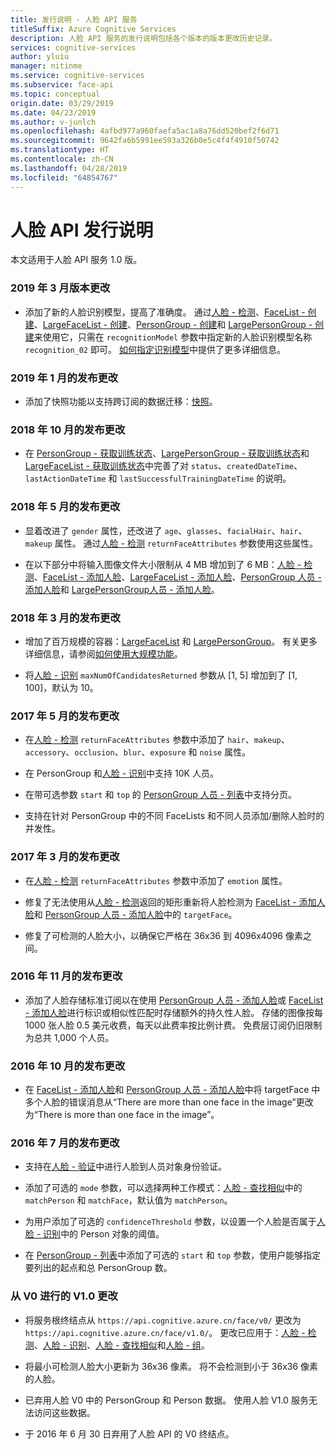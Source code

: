 ```yaml
---
title: 发行说明 - 人脸 API 服务
titleSuffix: Azure Cognitive Services
description: 人脸 API 服务的发行说明包括各个版本的版本更改历史记录。
services: cognitive-services
author: yluiu
manager: nitinme
ms.service: cognitive-services
ms.subservice: face-api
ms.topic: conceptual
origin.date: 03/29/2019
ms.date: 04/23/2019
ms.author: v-junlch
ms.openlocfilehash: 4afbd977a960faefa5ac1a8a76dd520bef2f6d71
ms.sourcegitcommit: 9642fa6b5991ee593a326b0e5c4f4f4910f50742
ms.translationtype: HT
ms.contentlocale: zh-CN
ms.lasthandoff: 04/28/2019
ms.locfileid: "64854767"
---
```

# <a name="face-api-release-notes"></a>人脸 API 发行说明

本文适用于人脸 API 服务 1.0 版。

### <a name="release-changes-in-march-2019"></a>2019 年 3 月版本更改

* 添加了新的人脸识别模型，提高了准确度。 通过[人脸 - 检测](https://dev.cognitive.azure.cn/docs/services/563879b61984550e40cbbe8d/operations/563879b61984550f30395236)、[FaceList - 创建](https://dev.cognitive.azure.cn/docs/services/563879b61984550e40cbbe8d/operations/563879b61984550f3039524b)、[LargeFaceList - 创建](https://dev.cognitive.azure.cn/docs/services/563879b61984550e40cbbe8d/operations/5a157b68d2de3616c086f2cc)、[PersonGroup - 创建](https://dev.cognitive.azure.cn/docs/services/563879b61984550e40cbbe8d/operations/563879b61984550f30395244)和 [LargePersonGroup - 创建](https://dev.cognitive.azure.cn/docs/services/563879b61984550e40cbbe8d/operations/599acdee6ac60f11b48b5a9d)来使用它，只需在 `recognitionModel` 参数中指定新的人脸识别模型名称 `recognition_02` 即可。 [如何指定识别模型](Face-API-How-to-Topics/specify-recognition-model.md)中提供了更多详细信息。

### <a name="release-changes-in-january-2019"></a>2019 年 1 月的发布更改

* 添加了快照功能以支持跨订阅的数据迁移：[快照](https://docs.microsoft.com/rest/api/cognitiveservices/face/snapshot)。

### <a name="release-changes-in-october-2018"></a>2018 年 10 月的发布更改

* 在 [PersonGroup - 获取训练状态](https://dev.cognitive.azure.cn/docs/services/563879b61984550e40cbbe8d/operations/563879b61984550f30395247)、[LargePersonGroup - 获取训练状态](https://dev.cognitive.azure.cn/docs/services/563879b61984550e40cbbe8d/operations/599ae32c6ac60f11b48b5aa5)和 [LargeFaceList - 获取训练状态](https://dev.cognitive.azure.cn/docs/services/563879b61984550e40cbbe8d/operations/5a1582f8d2de3616c086f2cf)中完善了对 `status`、`createdDateTime`、`lastActionDateTime` 和 `lastSuccessfulTrainingDateTime` 的说明。

### <a name="release-changes-in-may-2018"></a>2018 年 5 月的发布更改

* 显着改进了 `gender` 属性，还改进了 `age`、`glasses`、`facialHair`、`hair`、`makeup` 属性。 通过[人脸 - 检测](https://dev.cognitive.azure.cn/docs/services/563879b61984550e40cbbe8d/operations/563879b61984550f30395236) `returnFaceAttributes` 参数使用这些属性。 

* 在以下部分中将输入图像文件大小限制从 4 MB 增加到了 6 MB：[人脸 - 检测](https://dev.cognitive.azure.cn/docs/services/563879b61984550e40cbbe8d/operations/563879b61984550f30395236)、[FaceList - 添加人脸](https://dev.cognitive.azure.cn/docs/services/563879b61984550e40cbbe8d/operations/563879b61984550f30395250)、[LargeFaceList - 添加人脸](https://dev.cognitive.azure.cn/docs/services/563879b61984550e40cbbe8d/operations/5a158c10d2de3616c086f2d3)、[PersonGroup 人员 - 添加人脸](https://dev.cognitive.azure.cn/docs/services/563879b61984550e40cbbe8d/operations/563879b61984550f3039523b)和 [LargePersonGroup人员 - 添加人脸](https://dev.cognitive.azure.cn/docs/services/563879b61984550e40cbbe8d/operations/599adf2a3a7b9412a4d53f42)。

### <a name="release-changes-in-march-2018"></a>2018 年 3 月的发布更改

* 增加了百万规模的容器：[LargeFaceList](https://dev.cognitive.azure.cn/docs/services/563879b61984550e40cbbe8d/operations/5a157b68d2de3616c086f2cc) 和 [LargePersonGroup](https://dev.cognitive.azure.cn/docs/services/563879b61984550e40cbbe8d/operations/599acdee6ac60f11b48b5a9d)。 有关更多详细信息，请参阅[如何使用大规模功能](Face-API-How-to-Topics/how-to-use-large-scale.md)。

* 将[人脸 - 识别](https://dev.cognitive.azure.cn/docs/services/563879b61984550e40cbbe8d/operations/563879b61984550f30395239) `maxNumOfCandidatesReturned` 参数从 [1, 5] 增加到了 [1, 100]，默认为 10。

### <a name="release-changes-in-may-2017"></a>2017 年 5 月的发布更改

* 在[人脸 - 检测](https://dev.cognitive.azure.cn/docs/services/563879b61984550e40cbbe8d/operations/563879b61984550f30395236) `returnFaceAttributes` 参数中添加了 `hair`、`makeup`、`accessory`、`occlusion`、`blur`、`exposure` 和 `noise` 属性。

* 在 PersonGroup 和[人脸 - 识别](https://dev.cognitive.azure.cn/docs/services/563879b61984550e40cbbe8d/operations/563879b61984550f30395239)中支持 10K 人员。

* 在带可选参数 `start` 和 `top` 的 [PersonGroup 人员 - 列表](https://dev.cognitive.azure.cn/docs/services/563879b61984550e40cbbe8d/operations/563879b61984550f30395241)中支持分页。

* 支持在针对 PersonGroup 中的不同 FaceLists 和不同人员添加/删除人脸时的并发性。

### <a name="release-changes-in-march-2017"></a>2017 年 3 月的发布更改
* 在[人脸 - 检测](https://dev.cognitive.azure.cn/docs/services/563879b61984550e40cbbe8d/operations/563879b61984550f30395236) `returnFaceAttributes` 参数中添加了 `emotion` 属性。

* 修复了无法使用从[人脸 - 检测](https://dev.cognitive.azure.cn/docs/services/563879b61984550e40cbbe8d/operations/563879b61984550f30395236)返回的矩形重新将人脸检测为 [FaceList - 添加人脸](https://dev.cognitive.azure.cn/docs/services/563879b61984550e40cbbe8d/operations/563879b61984550f30395250)和 [PersonGroup 人员 - 添加人脸](https://dev.cognitive.azure.cn/docs/services/563879b61984550e40cbbe8d/operations/563879b61984550f3039523b)中的 `targetFace`。

* 修复了可检测的人脸大小，以确保它严格在 36x36 到 4096x4096 像素之间。

### <a name="release-changes-in-november-2016"></a>2016 年 11 月的发布更改
* 添加了人脸存储标准订阅以在使用 [PersonGroup 人员 - 添加人脸](https://dev.cognitive.azure.cn/docs/services/563879b61984550e40cbbe8d/operations/563879b61984550f3039523b)或 [FaceList - 添加人脸](https://dev.cognitive.azure.cn/docs/services/563879b61984550e40cbbe8d/operations/563879b61984550f30395250)进行标识或相似性匹配时存储额外的持久性人脸。 存储的图像按每 1000 张人脸 0.5 美元收费，每天以此费率按比例计费。 免费层订阅仍旧限制为总共 1,000 个人员。

### <a name="release-changes-in-october-2016"></a>2016 年 10 月的发布更改
* 在 [FaceList - 添加人脸](https://dev.cognitive.azure.cn/docs/services/563879b61984550e40cbbe8d/operations/563879b61984550f30395250)和 [PersonGroup 人员 - 添加人脸](https://dev.cognitive.azure.cn/docs/services/563879b61984550e40cbbe8d/operations/563879b61984550f3039523b)中将 targetFace 中多个人脸的错误消息从“There are more than one face in the image”更改为“There is more than one face in the image”。

### <a name="release-changes-in-july-2016"></a>2016 年 7 月的发布更改
* 支持在[人脸 - 验证](https://dev.cognitive.azure.cn/docs/services/563879b61984550e40cbbe8d/operations/563879b61984550f3039523a)中进行人脸到人员对象身份验证。

* 添加了可选的 `mode` 参数，可以选择两种工作模式：[人脸 - 查找相似](https://dev.cognitive.azure.cn/docs/services/563879b61984550e40cbbe8d/operations/563879b61984550f30395237)中的 `matchPerson` 和 `matchFace`，默认值为 `matchPerson`。

* 为用户添加了可选的 `confidenceThreshold` 参数，以设置一个人脸是否属于[人脸 - 识别](https://dev.cognitive.azure.cn/docs/services/563879b61984550e40cbbe8d/operations/563879b61984550f30395239)中的 Person 对象的阈值。

* 在 [PersonGroup - 列表](https://dev.cognitive.azure.cn/docs/services/563879b61984550e40cbbe8d/operations/563879b61984550f30395248)中添加了可选的 `start` 和 `top` 参数，使用户能够指定要列出的起点和总 PersonGroup 数。

### <a name="v10-changes-from-v0"></a>从 V0 进行的 V1.0 更改
* 将服务根终结点从 ```https://api.cognitive.azure.cn/face/v0/``` 更改为 ```https://api.cognitive.azure.cn/face/v1.0/```。 更改已应用于：[人脸 - 检测](https://dev.cognitive.azure.cn/docs/services/563879b61984550e40cbbe8d/operations/563879b61984550f30395236)、[人脸 - 识别](https://dev.cognitive.azure.cn/docs/services/563879b61984550e40cbbe8d/operations/563879b61984550f30395239)、[人脸 - 查找相似](https://dev.cognitive.azure.cn/docs/services/563879b61984550e40cbbe8d/operations/563879b61984550f30395237)和[人脸 - 组](https://dev.cognitive.azure.cn/docs/services/563879b61984550e40cbbe8d/operations/563879b61984550f30395238)。

* 将最小可检测人脸大小更新为 36x36 像素。 将不会检测到小于 36x36 像素的人脸。

* 已弃用人脸 V0 中的 PersonGroup 和 Person 数据。 使用人脸 V1.0 服务无法访问这些数据。

* 于 2016 年 6 月 30 日弃用了人脸 API 的 V0 终结点。

